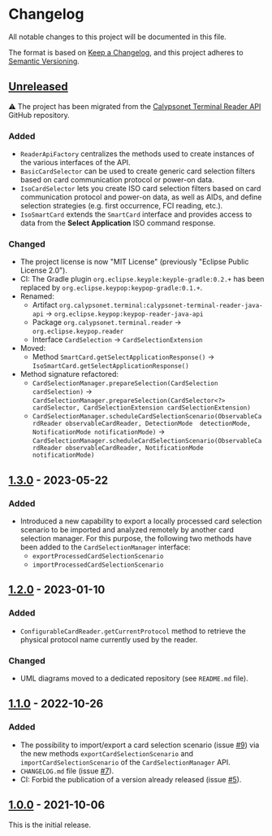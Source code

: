 # Changelog
All notable changes to this project will be documented in this file.

The format is based on [Keep a Changelog](https://keepachangelog.com/en/1.0.0/),
and this project adheres to [Semantic Versioning](https://semver.org/spec/v2.0.0.html).

## [Unreleased]
:warning: The project has been migrated from the [Calypsonet Terminal Reader API](https://github.com/calypsonet/calypsonet-terminal-reader-java-api)
GitHub repository.
### Added
- `ReaderApiFactory` centralizes the methods used to create instances of the various interfaces of the API.
- `BasicCardSelector` can be used to create generic card selection filters based on card communication 
  protocol or power-on data.
- `IsoCardSelector` lets you create ISO card selection filters based on card communication protocol and 
  power-on data, as well as AIDs, and define selection strategies (e.g. first occurrence, FCI reading, etc.).
- `IsoSmartCard` extends the `SmartCard` interface and provides access to data from the **Select Application** ISO 
  command response.
### Changed
- The project license is now "MIT License" (previously "Eclipse Public License 2.0").
- CI: The Gradle plugin `org.eclipse.keyple:keyple-gradle:0.2.+` has been replaced
  by `org.eclipse.keypop:keypop-gradle:0.1.+`.
- Renamed:
  - Artifact `org.calypsonet.terminal:calypsonet-terminal-reader-java-api` -> `org.eclipse.keypop:keypop-reader-java-api`
  - Package `org.calypsonet.terminal.reader` -> `org.eclipse.keypop.reader`
  - Interface `CardSelection` -> `CardSelectionExtension`
- Moved:
  - Method `SmartCard.getSelectApplicationResponse()` ->  `IsoSmartCard.getSelectApplicationResponse()`
- Method signature refactored:
  - `CardSelectionManager.prepareSelection(CardSelection cardSelection)` -> `CardSelectionManager.prepareSelection(CardSelector<?> cardSelector, CardSelectionExtension cardSelectionExtension)`
  - `CardSelectionManager.scheduleCardSelectionScenario(ObservableCardReader observableCardReader, DetectionMode 
     detectionMode, NotificationMode notificationMode)` 
     -> `CardSelectionManager.scheduleCardSelectionScenario(ObservableCardReader observableCardReader, NotificationMode 
     notificationMode)`

## [1.3.0] - 2023-05-22
### Added
- Introduced a new capability to export a locally processed card selection scenario to be imported and analyzed remotely
  by another card selection manager.
  For this purpose, the following two methods have been added to the `CardSelectionManager` interface:
  - `exportProcessedCardSelectionScenario`
  - `importProcessedCardSelectionScenario`

## [1.2.0] - 2023-01-10
### Added
- `ConfigurableCardReader.getCurrentProtocol` method to retrieve the physical protocol name currently used by the reader.
### Changed
- UML diagrams moved to a dedicated repository (see `README.md` file).

## [1.1.0] - 2022-10-26
### Added
- The possibility to import/export a card selection scenario (issue [#9]) via the new methods
  `exportCardSelectionScenario` and `importCardSelectionScenario` of the `CardSelectionManager` API.
- `CHANGELOG.md` file (issue [#7]).
- CI: Forbid the publication of a version already released (issue [#5]).

## [1.0.0] - 2021-10-06
This is the initial release.

[unreleased]: https://github.com/calypsonet/calypsonet-terminal-reader-java-api/compare/1.3.0...HEAD
[1.3.0]: https://github.com/calypsonet/calypsonet-terminal-reader-java-api/compare/1.2.0...1.3.0
[1.2.0]: https://github.com/calypsonet/calypsonet-terminal-reader-java-api/compare/1.1.0...1.2.0
[1.1.0]: https://github.com/calypsonet/calypsonet-terminal-reader-java-api/compare/1.0.0...1.1.0
[1.0.0]: https://github.com/calypsonet/calypsonet-terminal-reader-java-api/releases/tag/1.0.0

[#9]: https://github.com/calypsonet/calypsonet-terminal-reader-java-api/issues/9
[#7]: https://github.com/calypsonet/calypsonet-terminal-reader-java-api/issues/7
[#5]: https://github.com/calypsonet/calypsonet-terminal-reader-java-api/issues/5